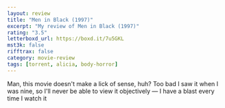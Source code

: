 ```yaml
---
layout: review
title: "Men in Black (1997)"
excerpt: "My review of Men in Black (1997)"
rating: "3.5"
letterboxd_url: https://boxd.it/7u5GKL
mst3k: false
rifftrax: false
category: movie-review
tags: [torrent, alicia, body-horror]
---
```


Man, this movie doesn't make a lick of sense, huh? Too bad I saw it when I was nine, so I'll never be able to view it objectively — I have a blast every time I watch it
